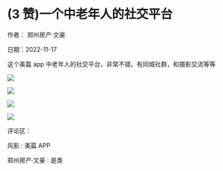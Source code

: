 
# (3 赞)一个中老年人的社交平台

作者：  郑州房产·文豪

日期：2022-11-17

这个美篇 app 中老年人的社交平台，非常不错，有同城社群，和摄影交流等等

![](img/zhonglaonian_0730.png)

 

 

![](img/zhonglaonian_0735.png)

 

 

![](img/zhonglaonian_0740.png)

 

 

![](img/zhonglaonian_0745.png)

评论区：

风影 : 美篇 APP

郑州房产·文豪 : 是类
